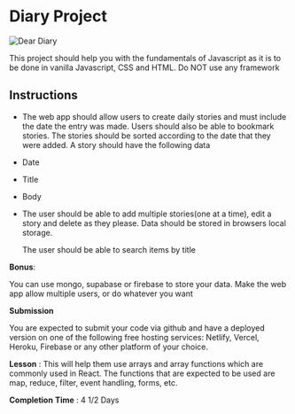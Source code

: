 # Diary Project
![Dear Diary](https://user-images.githubusercontent.com/9503503/149843586-f129cfaa-35f5-46cd-9571-21668026aab7.jpeg)


This project should help you with the fundamentals of Javascript as it is to be done in vanilla Javascript, CSS and HTML. Do NOT use any framework

## Instructions
- The web app should allow users to create daily stories and must include the date the entry was made. Users should also be able to bookmark stories. The stories should be sorted according to the date that they were added. A story should have the following data
- Date
- Title
- Body
- The user should be able to add multiple stories(one at a time), edit a story and delete as they please. Data should be stored in browsers local storage.
    
    The user should be able to search items by title
    

**Bonus**: 

You can use mongo, supabase or firebase to store your data. Make the web app allow multiple users, or do whatever you want

**Submission**

You are expected to submit your code via github and have a deployed version on one of the following free hosting services: Netlify, Vercel, Heroku, Firebase or any other platform of your choice.

**Lesson** : This will help them use arrays and array functions which are commonly used in React. The functions that are expected to be used are map, reduce, filter, event handling, forms, etc.

**Completion** **Time** :  4 1/2 Days
